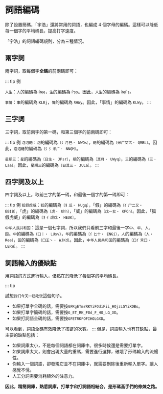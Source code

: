 # 詞語編碼

除了設置簡碼，「宇浩」還將常用的詞語，也編成 4 個字母的編碼。這樣可以降低每一個字的平均碼長，提高打字速度。

「宇浩」的詞語編碼規則，分為三種情況。

## 兩字詞

兩字詞，取每個字**全碼**的前兩碼即可：

::: tip 例

`人生`：`人`的編碼為 `Ree`，`生`的編碼為 `Pss`。因此，`人生`的編碼為 `RePs`。  

`事情`：`事`的編碼為 `KLBj`，`情`的編碼為 `RHWy`。因此，「事情」的編碼為 `KLWy`。
:::

## 三字詞

三字詞，取前兩字的第一碼，和第三個字的前兩碼即可：

::: tip 例
`泡泡糖`：`泡`的編碼為`〔氵月巳・ NWOs〕`，`糖`的編碼為`〔米广又古・ QMBL〕`。因此，`泡泡糖`的編碼為`〔氵氵米广・ NNQM〕`。  

`星期三`：`星`的編碼為`〔日生・ JPsr〕`，`期`的編碼為`〔其月・ UWyq〕`，`三`的編碼為`〔三・ Laa〕`。因此，`星期三`的編碼為`〔日其三・ JULa〕`。
:::

## 四字詞及以上

四字詞及以上，取前三字的第一碼，和最後一個字的第一碼即可：

::: tip 例
`狐假虎威`：`狐`的編碼為`〔犭瓜・ HUgq〕`，「假」的編碼為`〔亻尸二又・ EBIB〕`，「虎」的編碼為`〔虎・ Uhh〕`，「威」的編碼為`〔戊一女・ KFCn〕`。因此，「狐假虎威」的編碼為`〔犭亻虎戊・ HEUK〕`。  

`中华人民共和国`：這是一個七字詞，所以我們只看前三字和最後一字`中`、`华`、`人`、`国`。`中`的編碼為`〔口丨・ LUsv〕`，`华`的編碼為`〔亻匕十・ ENGi〕`，`人`的編碼為`〔人・ Ree〕`，`国`的編碼為`〔囗王丶・ WJKd〕`。因此，`中华人民共和国`的編碼為`〔口亻禾囗・ LERW〕`。
:::

## 詞語輸入的優缺點

用詞語的方式進行輸入，優點在於降低了每個字的平均碼長。

::: tip

試想`我们今天一起吃饭`這個句子。

- 如果打單字全碼的話，需要按`GFKgETmrRKYiFOdiFii_HOjzLGYiXDBo`。
- 如果打單字簡碼的話，需要按`G_ET_RK_FOd_F_HO_LG_XD`。
- 如果打詞語全碼的話，需要按`GFETRKFOFIHOLGXD`。

可以看到，詞語全碼有效降低了按鍵的次數。
:::
但是，詞語輸入也有其缺點，最主要的缺點包括：

- 如果詞庫太小，不是每個詞語都在詞庫中。很多時候還是需要打單字。
- 如果詞庫太大，則會出現大量的重碼，需要進行選擇，破壞了形碼輸入的流暢性。
- 你輸入一個詞語，卻發現它並不在詞庫中，就需要刪除後重新輸入單字。讓人感覺不悅。
- 人工分詞需要消耗額外的注意力。

**因此，精簡詞庫，熟悉詞庫，打單字和打詞語相結合，是形碼高手們的修煉之路。**

